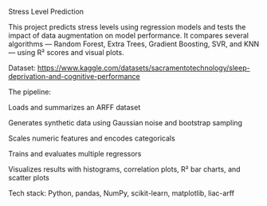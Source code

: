 Stress Level Prediction

This project predicts stress levels using regression models and tests the impact of data augmentation on model performance. It compares several algorithms — Random Forest, Extra Trees, Gradient Boosting, SVR, and KNN — using R² scores and visual plots.

Dataset: https://www.kaggle.com/datasets/sacramentotechnology/sleep-deprivation-and-cognitive-performance

The pipeline:

Loads and summarizes an ARFF dataset

Generates synthetic data using Gaussian noise and bootstrap sampling

Scales numeric features and encodes categoricals

Trains and evaluates multiple regressors

Visualizes results with histograms, correlation plots, R² bar charts, and scatter plots

Tech stack: Python, pandas, NumPy, scikit-learn, matplotlib, liac-arff
